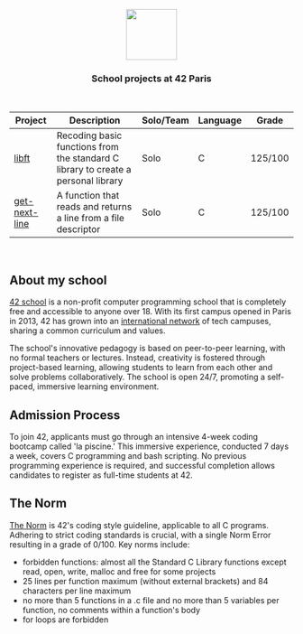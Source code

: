 <p align="center"><img  width="90" src="https://i.postimg.cc/R0y5fHw3/42-logo.png"></p>
<h3 align="center">School projects at 42 Paris</h3>
<br>

| Project                                  | Description                                                                           | Solo/Team | Language   | Grade   |
|------------------------------------------|---------------------------------------------------------------------------------------|-----------|------------|---------|
| [libft](./libft/)                        | Recoding basic functions from the standard C library to create a personal library     | Solo      | C          | 125/100 |
| [get-next-line](./get-next-line/)        | A function that reads and returns a line from a file descriptor                       | Solo      | C          | 125/100 |
<br>

## About my school
[42 school](https://42.fr/en/homepage/) is a non-profit computer programming school that is completely free and accessible to anyone over 18. With its first campus opened in Paris in 2013, 42 has grown into an [international network](https://www.42network.org/) of tech campuses, sharing a common curriculum and values.

The school's innovative pedagogy is based on peer-to-peer learning, with no formal teachers or lectures. Instead, creativity is fostered through project-based learning, allowing students to learn from each other and solve problems collaboratively. The school is open 24/7, promoting a self-paced, immersive learning environment.

## Admission Process
To join 42, applicants must go through an intensive 4-week coding bootcamp called 'la piscine.' This immersive experience, conducted 7 days a week, covers C programming and bash scripting. No previous programming experience is required, and successful completion allows candidates to register as full-time students at 42.

## The Norm
[The Norm](https://github.com/42Paris/norminette) is 42's coding style guideline, applicable to all C programs. Adhering to strict coding standards is crucial, with a single Norm Error resulting in a grade of 0/100. Key norms include:
* forbidden functions: almost all the Standard C Library functions except read, open, write, malloc and free for some projects
* 25 lines per function maximum (without external brackets) and 84 characters per line maximum
* no more than 5 functions in a .c file and no more than 5 variables per function, no comments within a function's body
* for loops are forbidden
